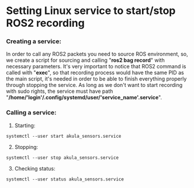# Setting Linux service to start/stop ROS2 recording

### Creating a service:

In order to call any ROS2 packets you need to source ROS environment, so, we create a script for sourcing and calling "**ros2 bag record**" with necessary parameters. It's very important to notice that ROS2 command is called with "**exec**", so that recording process would have the same PID as the main script, it's needed in order to be able to finish everything properly through stopping the service. As long as we don't want to start recording with sudo rights, the service must have path "**/home/'login'/.config/systemd/user/'service_name'.service**".

### Calling a service:

1. Starting:
```
systemctl --user start akula_sensors.service
```

2. Stopping:
```
systemctl --user stop akula_sensors.service
```

3. Checking status:
```
systemctl --user status akula_sensors.service
```
